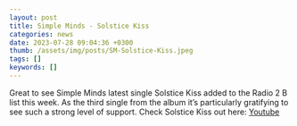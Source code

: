 ```yaml
---
layout: post
title: Simple Minds - Solstice Kiss
categories: news 
date: 2023-07-28 09:04:36 +0300
thumb: /assets/img/posts/SM-Solstice-Kiss.jpeg
tags: []
keywords: [] 
---
```


Great to see Simple Minds latest single Solstice Kiss added to the Radio 2 B list this week. As the third single from the album it’s particularly gratifying to see such a strong level of support. Check Solstice Kiss out here: [Youtube](https://youtu.be/M7yKRTzMaTU)
